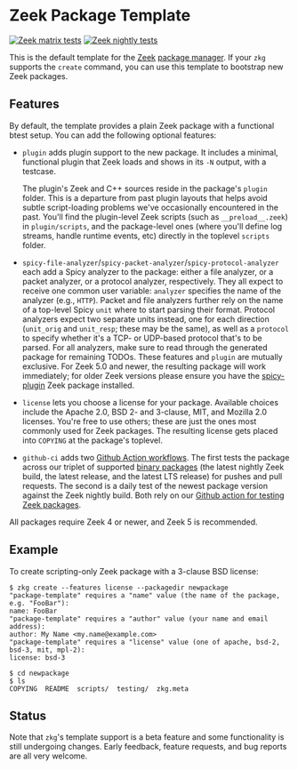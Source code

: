 # Zeek Package Template

[![Zeek matrix tests](https://img.shields.io/github/actions/workflow/status/zeek/package-template/check.yml?event=push&label=Zeek%20matrix%20tests)](https://github.com/zeek/package-template/actions/workflows/check.yml?query=event:push)
[![Zeek nightly tests](https://img.shields.io/github/actions/workflow/status/zeek/package-template/check.yml?event=schedule&label=Zeek%20nightly%20tests)](https://github.com/zeek/package-template/actions/workflows/check.yml?query=event:schedule)

This is the default template for the [Zeek](https://github.com/zeek/zeek)
[package manager](https://github.com/zeek/package-manager). If your `zkg`
supports the `create` command, you can use this template to bootstrap
new Zeek packages.

## Features

By default, the template provides a plain Zeek package with a
functional btest setup. You can add the following optional features:

- `plugin` adds plugin support to the new package. It
  includes a minimal, functional plugin that Zeek loads and shows in its
  `-N` output, with a testcase.

  The plugin's Zeek and C++ sources reside in the package's `plugin`
  folder. This is a departure from past plugin layouts that helps
  avoid subtle script-loading problems we've occasionally encountered
  in the past. You'll find the plugin-level Zeek scripts (such as
  `__preload__.zeek`) in `plugin/scripts`, and the package-level ones
  (where you'll define log streams, handle runtime events, etc)
  directly in the toplevel `scripts` folder.

- `spicy-file-analyzer`/`spicy-packet-analyzer`/`spicy-protocol-analyzer`
  each add a Spicy analyzer to the package: either a file analyzer, or
  a packet analyzer, or a protocol analyzer, respectively. They all
  expect to receive one common user variable: `analyzer` specifies the
  name of the analyzer (e.g., `HTTP`). Packet and file analyzers
  further rely on the name of a top-level Spicy `unit` where to start
  parsing their format. Protocol analyzers expect two separate units
  instead, one for each direction (`unit_orig` and `unit_resp`; these
  may be the same), as well as a `protocol` to specify whether it's a
  TCP- or UDP-based protocol that's to be parsed. For all analyzers,
  make sure to read through the generated package for remaining TODOs.
  These features and `plugin` are mutually exclusive. For Zeek 5.0 and
  newer, the resulting package will work immediately; for older Zeek
  versions please ensure you have the
  [spicy-plugin](https://github.com/zeek/spicy-plugin) Zeek package
  installed.

- `license` lets you choose a license for your package.  Available
  choices include the Apache 2.0, BSD 2- and 3-clause, MIT, and Mozilla 2.0
  licenses. You're free to use others; these are just the ones most commonly
  used for Zeek packages.  The resulting license gets placed into `COPYING` at
  the package's toplevel.

- `github-ci` adds two
  [Github Action workflows](https://docs.github.com/en/actions).
  The first tests the package across our triplet of supported
  [binary packages](https://github.com/zeek/zeek/wiki/Binary-Packages) (the
  latest nightly Zeek build, the latest release, and the latest LTS
  release) for pushes and pull requests. The second is a daily test
  of the newest package version against the Zeek nightly build.
  Both rely on our
  [Github action for testing Zeek packages](https://github.com/zeek/action-zkg-install).

All packages require Zeek 4 or newer, and Zeek 5 is recommended.

## Example

To create scripting-only Zeek package with a 3-clause BSD license:

```
$ zkg create --features license --packagedir newpackage
"package-template" requires a "name" value (the name of the package, e.g. "FooBar"):
name: FooBar
"package-template" requires a "author" value (your name and email address):
author: My Name <my.name@example.com>
"package-template" requires a "license" value (one of apache, bsd-2, bsd-3, mit, mpl-2):
license: bsd-3

$ cd newpackage
$ ls
COPYING  README  scripts/  testing/  zkg.meta
```

## Status

Note that `zkg`'s template support is a beta feature and some
functionality is still undergoing changes. Early feedback, feature
requests, and bug reports are all very welcome.
